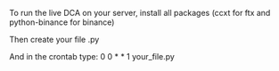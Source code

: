 To run the live DCA on your server, install all packages (ccxt for ftx and python-binance for binance)

Then create your file .py

And in the crontab type: 0 0 * * 1 your_file.py

